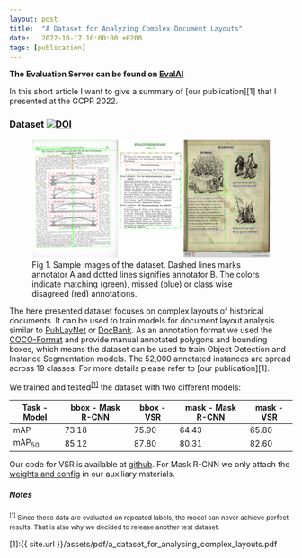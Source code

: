 ```yaml
---
layout: post
title:  "A Dataset for Analyzing Complex Document Layouts"
date:   2022-10-17 10:00:00 +0200
tags: [publication]
---
```


**The Evaluation Server can be found on [EvalAI](https://eval.ai/web/challenges/challenge-page/2078/)**

In this short article I want to give a summary of [our publication][1] that I presented at the GCPR 2022.

### Dataset [![DOI](https://zenodo.org/badge/DOI/10.5281/zenodo.6885144.svg)](https://doi.org/10.5281/zenodo.6885144)

<figure>
<img src="/assets/img/img-gcpr-2022/montage.png" alt="Sample 1 image of the TexBiG Dataset">
<figcaption>Fig 1. Sample images of the dataset. Dashed lines marks annotator A and dotted lines signifies annotator B. 
The colors indicate matching (green), missed (blue) or class wise disagreed (red) annotations.</figcaption>
</figure>

The here presented dataset focuses on complex layouts of historical documents. It can be used to train models for
document layout analysis similar to [PubLayNet](https://github.com/ibm-aur-nlp/PubLayNet) or 
[DocBank](https://github.com/doc-analysis/DocBank). As an annotation format we used the 
[COCO-Format](https://cocodataset.org/#format-data) and provide manual annotated polygons and bounding boxes, 
which means the dataset can be used to train Object Detection and Instance Segmentation models. The 52,000 annotated
instances are spread across 19 classes. For more details please refer to [our publication][1].

We trained and tested<sup id="benchmark">[[1]](#benchmark-ref)</sup> the dataset with two different models:

| Task - Model     | bbox - Mask R-CNN | bbox - VSR | mask - Mask R-CNN | mask - VSR |
|------------------|-------------------|------------|-------------------|------------|
| mAP              | 73.18             | 75.90      | 64.43             | 65.80      |
| mAP<sub>50</sub> | 85.12             | 87.80      | 80.31             | 82.60      |

Our code for VSR is available at [github](https://github.com/Madave94/VSR-TexBiG-Dataset). For Mask R-CNN we only
attach the [weights and config](https://doi.org/10.5281/zenodo.6885033) in our auxiliary materials.

##### Notes

<small id="benchmark-ref"><sup>[[1]](#benchmark)</sup> Since these data are evaluated on repeated labels, the model can never achieve perfect results.
That is also why we decided to release another test dataset.</small>


[1]:{{ site.url }}/assets/pdf/a_dataset_for_analysing_complex_layouts.pdf